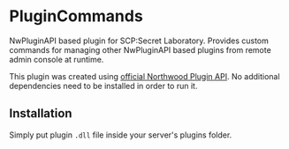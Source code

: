 # PluginCommands
NwPluginAPI based plugin for SCP:Secret Laboratory. Provides custom commands for managing other NwPluginAPI based plugins from remote admin console at runtime.
 
This plugin was created using [official Northwood Plugin API](https://github.com/northwood-studios/NwPluginAPI). No additional dependencies need to be installed in order to run it.
 
## Installation
Simply put plugin `.dll` file inside your server's plugins folder.
